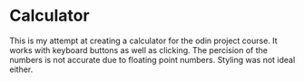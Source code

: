 # Calculator

This is my attempt at creating a calculator for the odin project course. It works with keyboard buttons as well as clicking. The percision of the numbers is not accurate due to floating point numbers. Styling was not ideal either.
